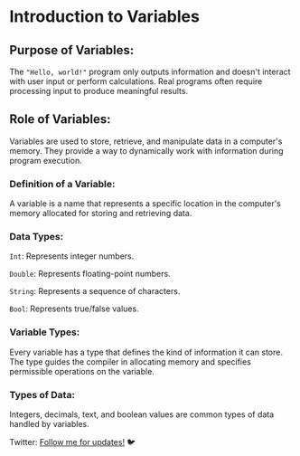 # Introduction to Variables

## Purpose of Variables:

The `"Hello, world!"` program only outputs information and doesn't interact with user input or perform calculations.
Real programs often require processing input to produce meaningful results.

## Role of Variables:

Variables are used to store, retrieve, and manipulate data in a computer's memory.
They provide a way to dynamically work with information during program execution.

### Definition of a Variable:

A variable is a name that represents a specific location in the computer's memory allocated for storing and retrieving data.

### Data Types:

`Int`: Represents integer numbers.

`Double`: Represents floating-point numbers.

`String`: Represents a sequence of characters.

`Bool`: Represents true/false values.

### Variable Types:

Every variable has a type that defines the kind of information it can store.
The type guides the compiler in allocating memory and specifies permissible operations on the variable.

### Types of Data:

Integers, decimals, text, and boolean values are common types of data handled by variables.

Twitter: [Follow me for updates!](https://twitter.com/bhushcodes) 🐦
